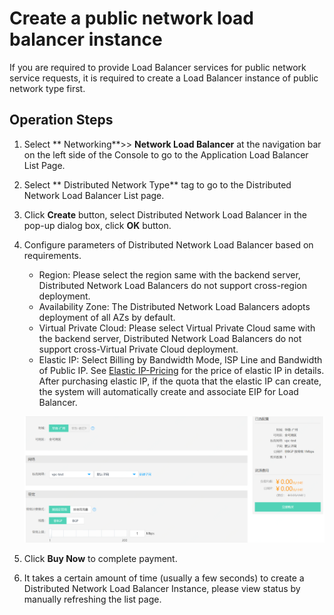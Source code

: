 # Create a public network load balancer instance

If you are required to provide Load Balancer services for public network service requests, it is required to create a Load Balancer instance of public network type first.
## Operation Steps

 1. Select ** Networking**>> **Network Load Balancer** at the navigation bar on the left side of the Console to go to the Application Load Balancer List Page.

 2. Select ** Distributed Network Type** tag to go to the Distributed Network Load Balancer List page.

 3. Click **Create** button, select Distributed Network Load Balancer in the pop-up dialog box, click **OK** button.

 4. Configure parameters of Distributed Network Load Balancer based on requirements.
    - Region: Please select the region same with the backend server, Distributed Network Load Balancers do not support cross-region deployment.
    - Availability Zone: The Distributed Network Load Balancers adopts deployment of all AZs by default.
    - Virtual Private Cloud: Please select Virtual Private Cloud same with the backend server, Distributed Network Load Balancers do not support cross-Virtual Private Cloud deployment.
    - Elastic IP: Select Billing by Bandwidth Mode, ISP Line and Bandwidth of Public IP. See [Elastic IP-Pricing](http://docs.jdcloud.com/elastic-ip/billing-overview) for the price of elastic IP in details. After purchasing elastic IP, if the quota that the elastic IP can create, the system will automatically create and associate EIP for Load Balancer.
    
    ![创建DNLB实例](../../../../image/Networking/Distributed-Network-Load-Balancer/DNLB-014.png)

 5. Click **Buy Now** to complete payment.

 6. It takes a certain amount of time (usually a few seconds) to create a Distributed Network Load Balancer Instance, please view status by manually refreshing the list page.

	
